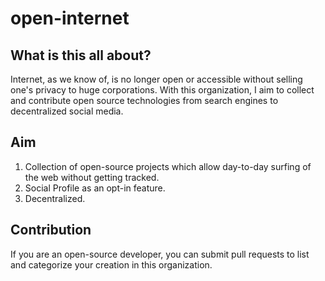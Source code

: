 # open-internet

## What is this all about?

Internet, as we know of, is no longer open or accessible without selling one's privacy to huge corporations. With this organization, I aim to collect and contribute open source technologies from search engines to decentralized social media.

## Aim

1. Collection of open-source projects which allow day-to-day surfing of the web without getting tracked.
2. Social Profile as an opt-in feature.
3. Decentralized.

## Contribution

If you are an open-source developer, you can submit pull requests to list and categorize your creation in this organization.
